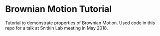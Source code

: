 # Brownian Motion Tutorial
Tutorial to demonstrate properties of Brownian Motion. Used code in this repo for a talk at Snitkin Lab meeting in May 2018. 

